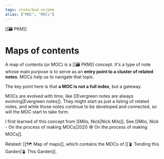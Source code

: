 ```yaml
---
tags: state/bud on/pkm
alias: ["MOC", "MOCs"]
---
```


[[🗃️ PKM]]

# Maps of contents

A map of contents (or MOC) is a [[🗃️ PKM]] concept. It's a type of note whose main purpose is to serve as an **entry point to a cluster of related notes**. MOCs help us to navigate that topic.

The key point here is that **a MOC is not a full index**, but a gateway.

MOCs are evolved with time, like [[Evergreen notes are always evolving|Evergreen notes]]. They might start as just a listing of related notes, and while those notes continue to be developed and connected, so will the MOC start to take form.

I first learned of this concept from [[Milo, Nick|Nick Milo]]. See [[Milo, Nick - On the process of making MOCs|2020 🕸️ On the process of making MOCs]].

Related: [[🗺️ Map of maps]], which contains the MOCs of [[🪴 Tending this Garden|🪴 This Garden]].
 
